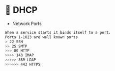 # 🐧 DHCP

- Network Ports
```bash
When a service starts it binds itself to a port.
Ports 1-1023 are well known ports
> 22 SSH
>> 25 SMTP
>>> 80 HTTP
>>>> 143 IMAP
>>>>> 389 LDAP
>>>>>> 443 HTTPS
```